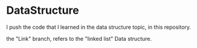# DataStructure
I push the code that I learned in the data structure topic, in this repository.


the "Link" branch, refers to the "linked list" Data structure.
